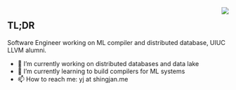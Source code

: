 <img align="right" src="https://github-readme-stats.vercel.app/api?username=shingjan&count_private=true&include_all_commits=true"/>

## TL;DR

Software Engineer working on ML compiler and distributed database, UIUC LLVM alumni.

- 🔭 I’m currently working on distributed databases and data lake
- 🌱 I’m currently learning to build compilers for ML systems
- 📫 How to reach me: yj at shingjan.me
